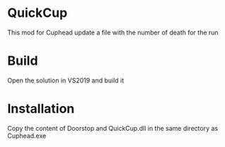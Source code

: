 # QuickCup
This mod for Cuphead update a file with the number of death for the run

# Build
Open the solution in VS2019 and build it

# Installation
Copy the content of Doorstop and QuickCup.dll in the same directory as Cuphead.exe
